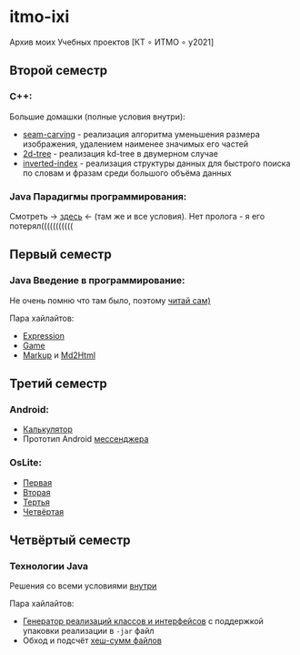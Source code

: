 # itmo-ixi
Архив моих Учебных проектов [КТ ∘ ИТМО ∘ y2021]

## Второй семестр
### C++:
Большие домашки (полные условия внутри):
* [seam-carving](https://github.com/ixi8ixi/itmo-ixi/tree/main/Semester_2/CPP/seam-carving) - реализация алгоритма уменьшения размера изображения, удалением наименее значимых его частей
* [2d-tree](https://github.com/ixi8ixi/itmo-ixi/tree/main/Semester_2/CPP/2d-tree) - реализация kd-tree в двумерном случае
* [inverted-index](https://github.com/ixi8ixi/itmo-ixi/tree/main/Semester_2/CPP/inverted-index) - реализация структуры данных для быстрого поиска по словам и фразам среди большого объёма данных

### Java Парадигмы программирования:
Смотреть -> [здесь](https://github.com/ixi8ixi/itmo-ixi/tree/main/Semester_2/Paradigms) <- (там же и все условия).
Нет пролога - я его потерял(((((((((((

## Первый семестр
### Java Введение в программирование:
Не очень помню что там было, поэтому [читай сам)](https://github.com/ixi8ixi/itmo-ixi/tree/main/Semester_1/Prog-Intro "Все решения prog-intro")

Пара хайлайтов:
* [Expression](https://github.com/ixi8ixi/itmo-ixi/tree/main/Semester_1/Prog-Intro/expression "Парсер математических выражений")
* [Game](https://github.com/ixi8ixi/itmo-ixi/tree/main/Semester_1/Prog-Intro/game "Крестики-нолики с модификацией")
* [Markup](https://github.com/ixi8ixi/itmo-ixi/tree/main/Semester_1/Prog-Intro/markup) и [Md2Html](https://github.com/ixi8ixi/itmo-ixi/tree/main/Semester_1/Prog-Intro/md2html)


## Третий семестр
### Android:
* [Калькулятор](https://github.com/ixi8ixi/itmo-ixi/tree/main/Semester_3/Android/Calculator "Калькулятор")
* Прототип Android [мессенджера](https://github.com/ixi8ixi/itmo-ixi/tree/main/Semester_3/Android/Messenger)

### OsLite:
* [Первая](https://github.com/ixi8ixi/itmo-ixi/tree/main/Semester_3/OsLite/Lab1)
* [Вторая](https://github.com/ixi8ixi/itmo-ixi/tree/main/Semester_3/OsLite/Lab2)
* [Тертья](https://github.com/ixi8ixi/itmo-ixi/tree/main/Semester_3/OsLite/Lab3)
* [Четвёртая](https://github.com/ixi8ixi/itmo-ixi/tree/main/Semester_3/OsLite/Lab4)

## Четвёртый семестр
### Технологии Java
Решения со всеми условиями [внутри](https://github.com/ixi8ixi/itmo-ixi/tree/main/Semester_4/JavaCourse)

Пара хайлайтов:
* [Генератор реализаций классов и интерфейсов](https://github.com/ixi8ixi/itmo-ixi/blob/main/Semester_4/JavaCourse/java-solutions/info/kgeorgiy/ja/belotserkovchenko/implementor/Implementor.java) с поддержкой упаковки реализации в `-jar` файл
* Обход и подсчёт [хеш-сумм файлов](https://github.com/ixi8ixi/itmo-ixi/blob/main/Semester_4/JavaCourse/java-solutions/info/kgeorgiy/ja/belotserkovchenko/walk/RecursiveWalk.java)

